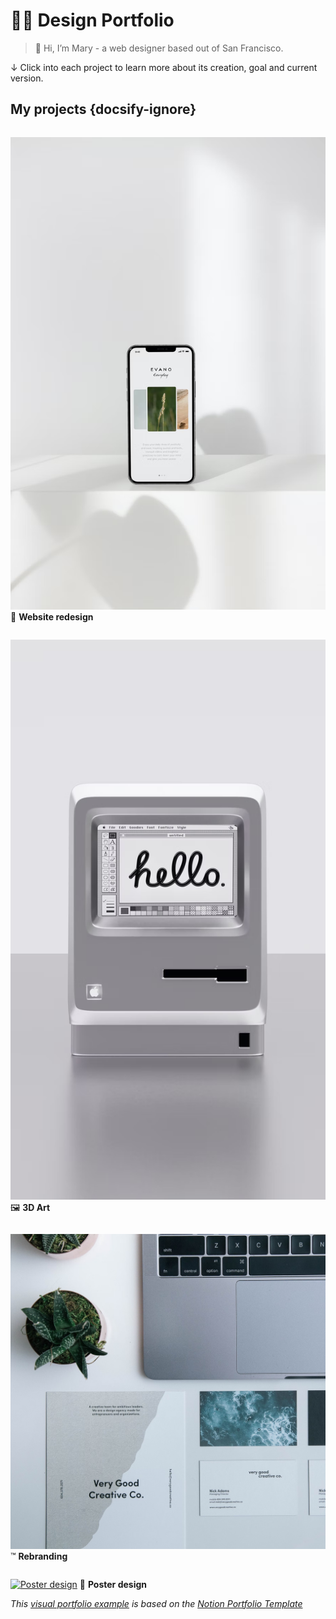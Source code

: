# ☝🏼 Design Portfolio

> 👋 Hi, I’m Mary - a web designer based out of San Francisco.
> 

↓ Click into each project to learn more about its creation, goal and current version.

## My projects {docsify-ignore}

<div class="row">
<div class="column">

[![Website redesign](images/website-redesign.png ':class=banner-tall-image')](website-redesign.md)
🎨 **Website redesign**

</div>

<div class="column-right">

[![3D Art](images/3d-art.png ':class=banner-tall-image')](3d-art.md)
🖼️ **3D Art**

</div>
</div>

<div class="row">
<div class="column">

[![Rebranding](images/rebranding.png ':class=banner-tall-image')](rebranding.md)
™️ **Rebranding**

</div>

<div class="column-right">

[![Poster design](images/poster-design.png ':class=banner-tall-image')](poster-design.md)
🛬 **Poster design**

</div>
</div>

_This [visual portfolio example](https://github.com/paulhibbitts/docsify-this-visual-portfolio-example) is based on the [Notion Portfolio Template](https://www.notion.so/templates/design-portfolio-notion)_